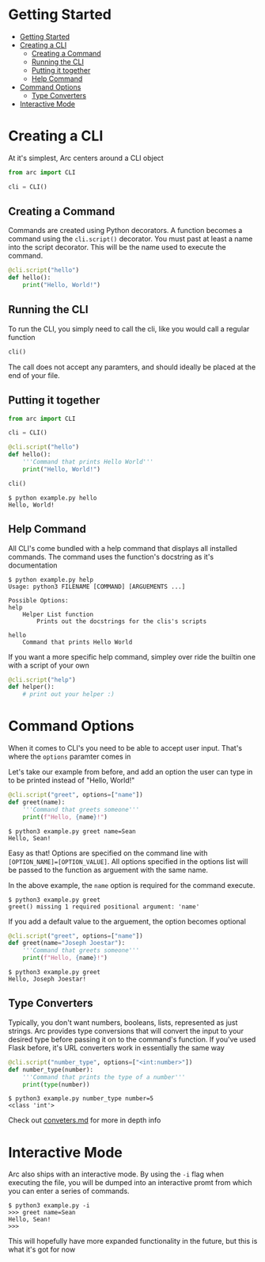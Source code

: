 # Getting Started

- [Getting Started](#getting-started)
- [Creating a CLI](#creating-a-cli)
  - [Creating a Command](#creating-a-command)
  - [Running the CLI](#running-the-cli)
  - [Putting it together](#putting-it-together)
  - [Help Command](#help-command)
- [Command Options](#command-options)
  - [Type Converters](#type-converters)
- [Interactive Mode](#interactive-mode)


# Creating a CLI
At it's simplest, Arc centers around a CLI object
```py
from arc import CLI

cli = CLI()
```

## Creating a Command
Commands are created using Python decorators. A function becomes a command using the `cli.script()` decorator. You must past at least a name into the script decorator. This will be the name used to execute the command.

```py
@cli.script("hello")
def hello():
    print("Hello, World!")
```

## Running the CLI
To run the CLI, you simply need to call the cli, like you would call a regular function
```py
cli()
```
The call does not accept any paramters, and should ideally be placed at the end of your file.

## Putting it together
```py
from arc import CLI

cli = CLI()

@cli.script("hello")
def hello():
    '''Command that prints Hello World'''
    print("Hello, World!")

cli()
```

```
$ python example.py hello
Hello, World!
```


## Help Command
All CLI's come bundled with a help command that displays all installed commands. The command uses the function's docstring as it's documentation
```
$ python example.py help
Usage: python3 FILENAME [COMMAND] [ARGUEMENTS ...]

Possible Options:
help
    Helper List function
        Prints out the docstrings for the clis's scripts

hello
    Command that prints Hello World
```

If you want a more specific help command, simpley over ride the builtin one with a script of your own
```py
@cli.script("help")
def helper():
    # print out your helper :)
```


# Command Options
When it comes to CLI's you need to be able to accept user input. That's where the `options` paramter comes in

Let's take our example from before, and add an option the user can type in to be printed instead of "Hello, World!"

```py
@cli.script("greet", options=["name"])
def greet(name):
    '''Command that greets someone'''
    print(f"Hello, {name}!")
```
```
$ python3 example.py greet name=Sean
Hello, Sean!
```

Easy as that! Options are specified on the command line with `[OPTION_NAME]=[OPTION_VALUE]`.
All options specified in the options list will be passed to the function as arguement with the same name.

In the above example, the `name` option is required for the command execute.

```
$ python3 example.py greet
greet() missing 1 required positional argument: 'name'
```

If you add a default value to the arguement, the option becomes optional
```py
@cli.script("greet", options=["name"])
def greet(name="Joseph Joestar"):
    '''Command that greets someone'''
    print(f"Hello, {name}!")
```

```
$ python3 example.py greet
Hello, Joseph Joestar!
```

## Type Converters
Typically, you don't want numbers, booleans, lists, represented as just strings. Arc provides type conversions that will convert the input to your desired type before passing it on to the command's function. If you've used Flask before, it's URL converters work in essentially the same way
```py
@cli.script("number_type", options=["<int:number>"])
def number_type(number):
    '''Command that prints the type of a number'''
    print(type(number))
```

```
$ python3 example.py number_type number=5
<class 'int'>
```
Check out [conveters.md](./converters.md) for more in depth info

# Interactive Mode
Arc also ships with an interactive mode. By using the `-i` flag when executing the file, you will be dumped into an interactive promt from which you can enter a series of commands.
```
$ python3 example.py -i
>>> greet name=Sean
Hello, Sean!
>>>
```
This will hopefully have more expanded functionality in the future, but this is what it's got for now